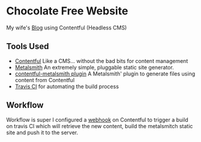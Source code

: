 # Chocolate Free Website
My wife's [Blog](http://chocolate-free.com/) using Contentful (Headless CMS) 

## Tools Used
* [Contentful](http://contentful.com) Like a CMS... without the bad bits for content management
* [Metalsmith](http://www.metalsmith.io/) An extremely simple, pluggable static site generator.
* [contentful-metalsmith plugin](https://github.com/contentful/contentful-metalsmith) A Metalsmith' plugin to generate files using content from Contentful
* [Travis CI](https://travis-ci.org/) for automating the build process

## Workflow

Workflow is super I configured a [webhook](https://www.contentful.com/developers/docs/concepts/webhooks/) on Contentful to trigger a build on travis CI which will retrieve the new content, build the metalsmitch static site and push it to the server.
